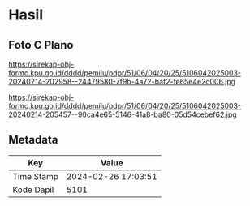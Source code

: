 # Hasil

## Foto C Plano

https://sirekap-obj-formc.kpu.go.id/dddd/pemilu/pdpr/51/06/04/20/25/5106042025003-20240214-202958--24479580-7f9b-4a72-baf2-fe65e4e2c006.jpg

https://sirekap-obj-formc.kpu.go.id/dddd/pemilu/pdpr/51/06/04/20/25/5106042025003-20240214-205457--90ca4e65-5146-41a8-ba80-05d54cebef62.jpg


## Metadata

| Key        | Value               |
| ---------- | ------------------- |
| Time Stamp | 2024-02-26 17:03:51 |
| Kode Dapil | 5101                |




